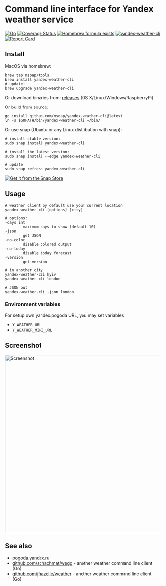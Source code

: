 Command line interface for Yandex weather service
=================================================

[![Go](https://github.com/msoap/yandex-weather-cli/actions/workflows/go.yml/badge.svg)](https://github.com/msoap/yandex-weather-cli/actions/workflows/go.yml)
[![Coverage Status](https://coveralls.io/repos/github/msoap/yandex-weather-cli/badge.svg?branch=master)](https://coveralls.io/github/msoap/yandex-weather-cli?branch=master)
[![Homebrew formula exists](https://img.shields.io/badge/homebrew-🍺-d7af72.svg)](https://github.com/msoap/yandex-weather-cli#install)
[![yandex-weather-cli](https://snapcraft.io/yandex-weather-cli/badge.svg)](https://snapcraft.io/yandex-weather-cli)
[![Report Card](https://goreportcard.com/badge/github.com/msoap/yandex-weather-cli)](https://goreportcard.com/report/github.com/msoap/yandex-weather-cli)

Install
-------

MacOS via homebrew:

    brew tap msoap/tools
    brew install yandex-weather-cli
    # update:
    brew upgrade yandex-weather-cli

Or download binaries from: [releases](https://github.com/msoap/yandex-weather-cli/releases) (OS X/Linux/Windows/RaspberryPi)

Or build from source:

    go install github.com/msoap/yandex-weather-cli@latest
    ln -s $GOPATH/bin/yandex-weather-cli ~/bin/

Or use snap (Ubuntu or any Linux distribution with snap):

    # install stable version:
    sudo snap install yandex-weather-cli
    
    # install the latest version:
    sudo snap install --edge yandex-weather-cli
    
    # update
    sudo snap refresh yandex-weather-cli

[![Get it from the Snap Store](https://snapcraft.io/static/images/badges/en/snap-store-white.svg)](https://snapcraft.io/yandex-weather-cli)

Usage
-----

    # weather client by default use your current location
    yandex-weather-cli [options] [city]

    # options:
    -days int
            maximum days to show (default 10)
    -json
            get JSON
    -no-color
            disable colored output
    -no-today
            disable today forecast
    -version
            get version

    # in another city
    yandex-weather-cli kyiv
    yandex-weather-cli london

    # JSON out
    yandex-weather-cli -json london

### Environment variables

For setup own yandex.pogoda URL, you may set variables:

  * `Y_WEATHER_URL`
  * `Y_WEATHER_MINI_URL`

Screenshot
----------
<img src="https://raw.githubusercontent.com/msoap/yandex-weather-cli/misc/img/yandex-weather.go.2018-08-05.0.screenshot.png" align="center" alt="Screenshot" height="576" width="682">

See also
--------

  * [pogoda.yandex.ru](https://pogoda.yandex.ru/)
  * [github.com/schachmat/wego](https://github.com/schachmat/wego) - another weather command line client (Go)
  * [github.com/jfrazelle/weather](https://github.com/jfrazelle/weather) - another weather command line client (Go)
